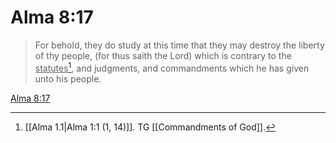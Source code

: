 # Alma 8:17

> For behold, they do study at this time that they may destroy the liberty of thy people, (for thus saith the Lord) which is contrary to the <u>statutes</u>[^a], and judgments, and commandments which he has given unto his people.

[Alma 8:17](https://www.churchofjesuschrist.org/study/scriptures/bofm/alma/8?lang=eng&id=p17#p17)


[^a]: [[Alma 1.1|Alma 1:1 (1, 14)]]. TG [[Commandments of God]].
